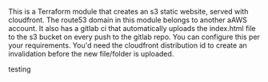 This is a Terraform module that creates an s3 static website, served with cloudfront. The route53 domain in this module belongs to another aAWS account. It also has a gitlab ci that automatically uploads the index.html file to the s3 bucket on every push to the gitlab repo. You can configure this per your requirements. You'd need the cloudfront distribution id to create an invalidation before the new file/folder is uploaded.


testing